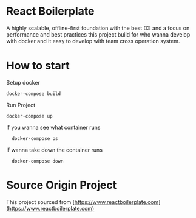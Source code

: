 # React Boilerplate

A highly scalable, offline-first foundation with the best DX and a focus on performance and best practices
this project build for who wanna develop with docker and it easy to develop with team cross operation system.

# How to start

Setup docker

```
docker-compose build
```

Run Project

```
docker-compose up
```

If you wanna see what container runs

```
  docker-compose ps
```

If wanna take down the container runs

```
  docker-compose down
```

# Source Origin Project
This project sourced from [https://www.reactboilerplate.com](https://www.reactboilerplate.com)